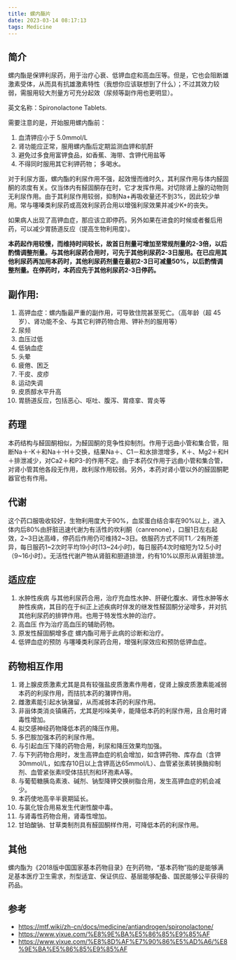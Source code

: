 ```yaml
---
title: 螺内酯片
date: 2023-03-14 08:17:13
tags: Medicine
---
```


## 简介
螺内酯是保钾利尿药，用于治疗心衰、低钾血症和高血压等。但是，它也会阻断雄激素受体，从而具有抗雄激素特性（我想你应该联想到了什么）；不过其效力较弱，需服用较大剂量方可充分起效（尿频等副作用也更明显）。

英文名称：Spironolactone Tablets.

需要注意的是，开始服用螺内酯前：
1. 血清钾应小于 5.0mmol/L
2. 肾功能应正常，服用螺内酯后定期监测血钾和肌酐
3. 避免过多食用富钾食品，如香蕉、海带、含钾代用盐等
4. 不得同时服用其它利钾药物； 多喝水。

对于利尿方面，螺内酯的利尿作用不强，起效慢而维时久，其利尿作用与体内醛固酮的浓度有关。仅当体内有醛固酮存在时，它才发挥作用。对切除肾上腺的动物则无利尿作用。由于其利尿作用较弱，抑制Na+再吸收量还不到3%，因此较少单用。常与噻嗪类利尿药或高效利尿药合用以增强利尿效果并减少K+的丧失。 

如果病人出现了高钾血症，那应该立即停药。另外如果在进食的时候或者餐后用药，可以减少胃肠道反应（提高生物利用度）。

__本药起作用较慢，而维持时间较长，故首日剂量可增加至常规剂量的2-3倍，以后酌情调整剂量。与其他利尿药合用时，可先于其他利尿药2-3日服用。在已应用其他利尿药再加用本药时，其他利尿药剂量在最初2-3日可减量50%，以后酌情调整剂量。在停药时，本药应先于其他利尿药2-3日停药。__

## 副作用:
1. 高钾血症：螺内酯最严重的副作用，可导致住院甚至死亡。（高年龄（超 45 岁）、肾功能不全、与其它利钾药物合用、钾补剂的服用等）
2. 尿频
3. 血压过低
4. 低钠血症
5. 头晕
6. 疲倦、困乏
7. 干皮、皮疹
8. 运动失调
9. 皮质醇水平升高
10. 胃肠道反应，包括恶心、呕吐、腹泻、胃痉挛、胃炎等

## 药理
本药结构与醛固酮相似，为醛固酮的竞争性抑制剂。作用于远曲小管和集合管，阻断Na＋-K＋和Na＋-H＋交换，结果Na＋、C1－和水排泄增多，K＋、Mg2＋和H＋排泄减少，对Ca2＋和P3-的作用不定。由于本药仅作用于远曲小管和集合管，对肾小管其他各段无作用，故利尿作用较弱。另外，本药对肾小管以外的醛固酮靶器官也有作用。

## 代谢
这个药口服吸收较好，生物利用度大于90%，血浆蛋白结合率在90%以上，进入体内后80%由肝脏迅速代谢为有活性的坎利酮（canrenone），口服1日左右起效，2~3日达高峰，停药后作用仍可维持2~3日。依服药方式不同T1／2有所差异，每日服药1~2次时平均19小时(13~24小时)，每日服药4次时缩短为12.5小时（9~16小时）。无活性代谢产物从肾脏和胆道排泄，约有10%以原形从肾脏排泄。　　 

## 适应症
1. 水肿性疾病 与其他利尿药合用，治疗充血性水肿、肝硬化腹水、肾性水肿等水肿性疾病，其目的在于纠正上述疾病时伴发的继发性醛固酮分泌增多，并对抗其他利尿药的排钾作用。也用于特发性水肿的治疗。
2. 高血压 作为治疗高血压的辅助药物。
3. 原发性醛固酮增多症 螺内酯可用于此病的诊断和治疗。
4. 低钾血症的预防 与噻嗪类利尿药合用，增强利尿效应和预防低钾血症。　　 

## 药物相互作用
1. 肾上腺皮质激素尤其是具有较强盐皮质激素作用者，促肾上腺皮质激素能减弱本药的利尿作用，而拮抗本药的潴钾作用。
2. 雌激素能引起水钠潴留，从而减弱本药的利尿作用。
3. 非甾体类消炎镇痛药，尤其是吲哚美辛，能降低本药的利尿作用，且合用时肾毒性增加。
4. 拟交感神经药物降低本药的降压作用。
5. 多巴胺加强本药的利尿作用。
6. 与引起血压下降的药物合用，利尿和降压效果均加强。
7. 与下列药物合用时，发生高钾血症的机会增加，如含钾药物、库存血（含钾30mmol/L，如库存10日以上含钾高达65mmol/L）、血管紧张素转换酶抑制剂、血管紧张素Ⅱ受体拮抗剂和环孢素A等。
8. 与葡萄糖胰岛素液、碱剂、钠型降钾交换树脂合用，发生高钾血症的机会减少。
9. 本药使地高辛半衰期延长。
10. 与氯化铵合用易发生代谢性酸中毒。
11. 与肾毒性药物合用，肾毒性增加。
12. 甘珀酸钠、甘草类制剂具有醛固酮样作用，可降低本药的利尿作用。 

## 其他
螺内酯为《2018版中国国家基本药物目录》在列药物，“基本药物”指的是能够满足基本医疗卫生需求，剂型适宜、保证供应、基层能够配备、国民能够公平获得的药品。

## 参考
- https://mtf.wiki/zh-cn/docs/medicine/antiandrogen/spironolactone/
- https://www.yixue.com/%E8%9E%BA%E5%86%85%E9%85%AF
- https://www.yixue.com/%E8%8D%AF%E7%90%86%E5%AD%A6/%E8%9E%BA%E5%86%85%E9%85%AF